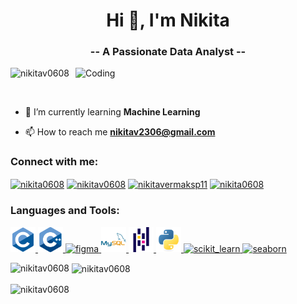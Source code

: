 <h1 align="center">Hi 👋, I'm Nikita</h1>
<h3 align="center">-- A Passionate Data Analyst --</h3>
<img align="right" alt="Coding" width="400" src="https://media.tenor.com/w3APLkMuTX0AAAAM/computer-work.gif">
<p align="left"> <img src="https://komarev.com/ghpvc/?username=nikitav0608&label=Profile%20views&color=0e75b6&style=flat" alt="nikitav0608" /> </p>

<p align="left"> <a href="https://twitter.com/" target="blank"><img src="https://img.shields.io/twitter/follow/?logo=twitter&style=for-the-badge" alt="" /></a> </p>

- 🌱 I’m currently learning **Machine Learning**

- 📫 How to reach me **nikitav2306@gmail.com**

<h3 align="left">Connect with me:</h3>
<p align="left">
<a href="https://linkedin.com/in/nikita0608" target="blank"><img align="center" src="https://raw.githubusercontent.com/rahuldkjain/github-profile-readme-generator/master/src/images/icons/Social/linked-in-alt.svg" alt="nikita0608" height="30" width="40" /></a>
<a href="https://kaggle.com/nikitav0608" target="blank"><img align="center" src="https://raw.githubusercontent.com/rahuldkjain/github-profile-readme-generator/master/src/images/icons/Social/kaggle.svg" alt="nikitav0608" height="30" width="40" /></a>
<a href="https://www.hackerrank.com/nikitavermaksp11" target="blank"><img align="center" src="https://raw.githubusercontent.com/rahuldkjain/github-profile-readme-generator/master/src/images/icons/Social/hackerrank.svg" alt="nikitavermaksp11" height="30" width="40" /></a>
<a href="https://www.leetcode.com/nikita0608" target="blank"><img align="center" src="https://raw.githubusercontent.com/rahuldkjain/github-profile-readme-generator/master/src/images/icons/Social/leet-code.svg" alt="nikita0608" height="30" width="40" /></a>
</p>

<h3 align="left">Languages and Tools:</h3>
<p align="left"> <a href="https://www.cprogramming.com/" target="_blank" rel="noreferrer"> <img src="https://raw.githubusercontent.com/devicons/devicon/master/icons/c/c-original.svg" alt="c" width="40" height="40"/> </a> <a href="https://www.w3schools.com/cpp/" target="_blank" rel="noreferrer"> <img src="https://raw.githubusercontent.com/devicons/devicon/master/icons/cplusplus/cplusplus-original.svg" alt="cplusplus" width="40" height="40"/> </a> <a href="https://www.figma.com/" target="_blank" rel="noreferrer"> <img src="https://www.vectorlogo.zone/logos/figma/figma-icon.svg" alt="figma" width="40" height="40"/> </a> <a href="https://www.mysql.com/" target="_blank" rel="noreferrer"> <img src="https://raw.githubusercontent.com/devicons/devicon/master/icons/mysql/mysql-original-wordmark.svg" alt="mysql" width="40" height="40"/> </a> <a href="https://pandas.pydata.org/" target="_blank" rel="noreferrer"> <img src="https://raw.githubusercontent.com/devicons/devicon/2ae2a900d2f041da66e950e4d48052658d850630/icons/pandas/pandas-original.svg" alt="pandas" width="40" height="40"/> </a> <a href="https://www.python.org" target="_blank" rel="noreferrer"> <img src="https://raw.githubusercontent.com/devicons/devicon/master/icons/python/python-original.svg" alt="python" width="40" height="40"/> </a> <a href="https://scikit-learn.org/" target="_blank" rel="noreferrer"> <img src="https://upload.wikimedia.org/wikipedia/commons/0/05/Scikit_learn_logo_small.svg" alt="scikit_learn" width="40" height="40"/> </a> <a href="https://seaborn.pydata.org/" target="_blank" rel="noreferrer"> <img src="https://seaborn.pydata.org/_images/logo-mark-lightbg.svg" alt="seaborn" width="40" height="40"/> </a> </p>

<p><img align="left" src="https://github-readme-stats.vercel.app/api/top-langs?username=nikitav0608&show_icons=true&locale=en&layout=compact" alt="nikitav0608" /></p>

<p>&nbsp;<img align="center" src="https://github-readme-stats.vercel.app/api?username=nikitav0608&show_icons=true&locale=en" alt="nikitav0608" /></p>

<p><img align="center" src="https://github-readme-streak-stats.herokuapp.com/?user=nikitav0608&" alt="nikitav0608" /></p>

